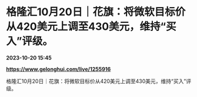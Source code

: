 # 格隆汇10月20日｜花旗：将微软目标价从420美元上调至430美元，维持“买入”评级。

**2023-10-20 15:45**

**https://www.gelonghui.com/live/1255916**

格隆汇10月20日｜花旗：将微软目标价从420美元上调至430美元，维持“买入”评级。